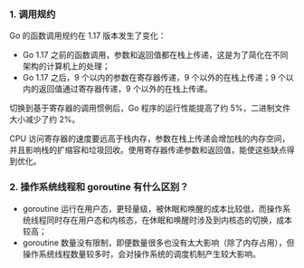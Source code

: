 ### 1. 调用规约

Go 的函数调用规约在 1.17 版本发生了变化：

* Go 1.17 之前的函数调用，参数和返回值都在栈上传递，这是为了简化在不同架构的计算机上的处理；
* Go 1.17 之后，9 个以内的参数在寄存器传递，9 个以外的在栈上传递；9 个以内的返回值通过寄存器传递，9 个以外的在栈上传递。

切换到基于寄存器的调用惯例后，Go 程序的运行性能提高了约 5%，二进制文件大小减少了约 2%。

CPU 访问寄存器的速度要远高于栈内存，参数在栈上传递会增加栈的内存空间，并且影响栈的扩缩容和垃圾回收。使用寄存器传递参数和返回值，能使这些缺点得到优化。


### 2. 操作系统线程和 goroutine 有什么区别？

* goroutine 运行在用户态，更轻量级，被休眠和唤醒的成本比较低，而操作系统线程同时存在用户态和内核态，在休眠和唤醒时涉及到内核态的切换，成本较高；
* goroutine 数量没有限制，即便数量很多也没有太大影响（除了内存占用），但操作系统线程数量较多时，会对操作系统的调度机制产生较大影响。


